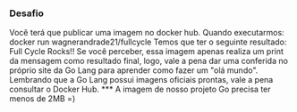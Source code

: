 <h3>Desafio</h3>
Você terá que publicar uma imagem no docker hub. Quando executarmos:
docker run wagnerandrade21/fullcycle
Temos que ter o seguinte resultado: Full Cycle Rocks!!
Se você perceber, essa imagem apenas realiza um print da mensagem como resultado final, logo, vale a pena dar uma conferida no próprio site da Go Lang para aprender como fazer um "olá mundo".
Lembrando que a Go Lang possui imagens oficiais prontas, vale a pena consultar o Docker Hub.
*** A imagem de nosso projeto Go precisa ter menos de 2MB =)

